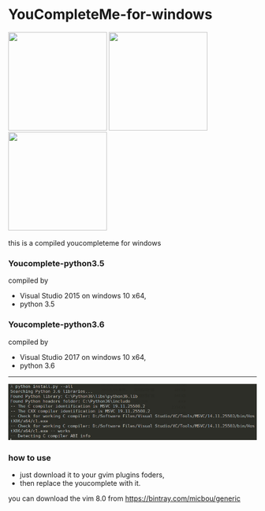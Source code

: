 # YouCompleteMe-for-windows
<img src="./Images/vim.png" width="200px" height="200px" /> <img src="./Images/green-right-arrow.png" width="200px" height="200px" /> <img src="./Images/windows.png" width="200px" height="200px" />  

this is a compiled youcompleteme for windows
### Youcomplete-python3.5 
compiled  by
- Visual Studio 2015 on windows 10 x64, 
- python 3.5 
### Youcomplete-python3.6   
 compiled  by
- Visual Studio 2017 on windows 10 x64, 
- python 3.6  

---
![](https://github.com/CuriousFu/YouCompleteMe-for-windows/blob/master/screenshots/1.PNG)
### how to use 
- just download it to your gvim plugins foders,
- then replace the youcomplete with it.


you can download the vim 8.0 from https://bintray.com/micbou/generic
